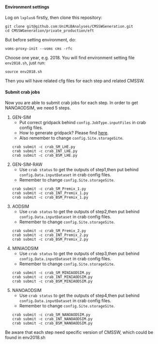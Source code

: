 #### Environment settings
Log on `lxplus6` firstly, then clone this repository:
~~~
git clone git@github.com:UniMiBAnalyses/CMSSWGeneration.git
cd CMSSWGeneration/private_production/eft
~~~
But before setting environment, do:
~~~
voms-proxy-init --voms cms -rfc
~~~
Choose one year, e.g. 2018. You will find environment setting file `env2018.sh`, just run:
~~~
source env2018.sh
~~~
Then you will have related cfg files for each step and related CMSSW.

#### Submit crab jobs
Now you are able to submit crab jobs for each step. In order to get NANOAODSIM, we need 5 steps.

1. GEN-SIM
    - Put correct gridpack behind `config.JobType.inputFiles` in crab config files.
    - How to generate gridpack? Please find [here](https://twiki.cern.ch/twiki/bin/view/Main/Dim6VBSproduction).
    - Also remember to change `config.Site.storageSite`.
    ~~~
    crab submit -c crab_SM_LHE.py
    crab submit -c crab_INT_LHE.py
    crab submit -c crab_BSM_LHE.py
    ~~~
2. GEN-SIM-RAW
    - Use `crab status` to get the outputs of step1,then put behind `config.Data.inputDataset` in crab config files.
    - Remember to change `config.Site.storageSite`.
    ~~~
    crab submit -c crab_SM_Premix_1.py
    crab submit -c crab_INT_Premix_1.py
    crab submit -c crab_BSM_Premix_1.py
    ~~~
3. AODSIM
    - Use `crab status` to get the outputs of step2,then put behind `config.Data.inputDataset` in crab config files.
    - Remember to change `config.Site.storageSite`.
    ~~~
    crab submit -c crab_SM_Premix_2.py
    crab submit -c crab_INT_Premix_2.py
    crab submit -c crab_BSM_Premix_2.py
    ~~~
4. MINIAODSIM
    - Use `crab status` to get the outputs of step3,then put behind `config.Data.inputDataset` in crab config files.
    - Remember to change `config.Site.storageSite`.
    ~~~
    crab submit -c crab_SM_MINIAODSIM.py
    crab submit -c crab_INT_MINIAODSIM.py
    crab submit -c crab_BSM_MINIAODSIM.py
    ~~~
5. NANOAODSIM
    - Use `crab status` to get the outputs of step4,then put behind `config.Data.inputDataset` in crab config files.
    - Remember to change `config.Site.storageSite`.
    ~~~
    crab submit -c crab_SM_NANOAODSIM.py
    crab submit -c crab_INT_NANOAODSIM.py
    crab submit -c crab_BSM_NANOAODSIM.py
    ~~~
Be aware that each step need specific version of CMSSW, which could be found in env2018.sh 